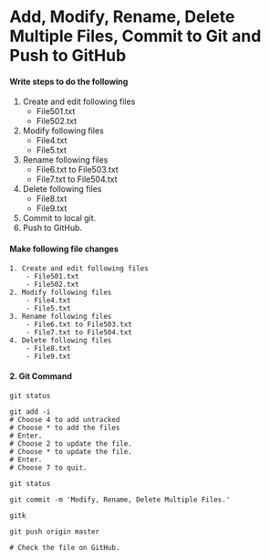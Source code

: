 # Add, Modify, Rename, Delete Multiple Files, Commit to Git and Push to GitHub

#### Write steps to do the following
1. Create and edit following files
	- File501.txt
	- File502.txt
2. Modify following files
	- File4.txt
	- File5.txt
3. Rename following files
	- File6.txt to File503.txt
	- File7.txt to File504.txt
4. Delete following files
	- File8.txt
	- File9.txt
5. Commit to local git.
6. Push to GitHub.

#### Make following file changes
	1. Create and edit following files
		- File501.txt
		- File502.txt
	2. Modify following files
		- File4.txt
		- File5.txt
	3. Rename following files
		- File6.txt to File503.txt
		- File7.txt to File504.txt
	4. Delete following files
		- File8.txt
		- File9.txt

#### 2. Git Command
	git status
	
	git add -i
	# Choose 4 to add untracked
	# Choose * to add the files
	# Enter.
	# Choose 2 to update the file.
	# Choose * to update the file.
	# Enter.
	# Choose 7 to quit.
	
	git status
	
	git commit -m 'Modify, Rename, Delete Multiple Files.'
	
	gitk
	
	git push origin master
	
	# Check the file on GitHub.

